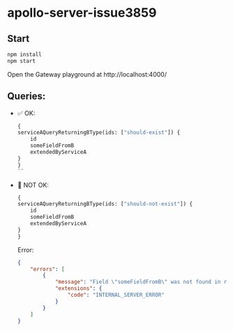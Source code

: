 # apollo-server-issue3859

## Start

```sh
npm install
npm start
```

Open the Gateway playground at http://localhost:4000/

## Queries:

- ✅ OK:

    ```graphql
    {
    serviceAQueryReturningBType(ids: ["should-exist"]) {
        id
        someFieldFromB
        extendedByServiceA
    }
    }
    ``

- 🚫 NOT OK:

    ```graphql
    {
    serviceAQueryReturningBType(ids: ["should-not-exist"]) {
        id
        someFieldFromB
        extendedByServiceA
    }
    }
    ```

    Error:

    ```json
    {
        "errors": [
            {
                "message": "Field \"someFieldFromB\" was not found in response.",
                "extensions": {
                    "code": "INTERNAL_SERVER_ERROR"
                }
            }
        ]
    }
    ```
